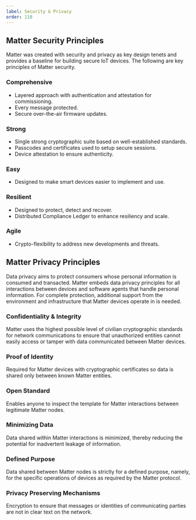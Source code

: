 ```yaml
---
label: Security & Privacy
order: 110
---
```

## Matter Security Principles

Matter was created with security and privacy as key design tenets and provides
a baseline for building secure IoT devices. The following are key principles of Matter security.

### Comprehensive

- Layered approach with authentication and attestation for commissioning.
- Every message protected.
- Secure over-the-air firmware updates.

### Strong

- Single strong cryptographic suite based on well-established standards.
- Passcodes and certificates used to setup secure sessions.
- Device attestation to ensure authenticity.

### Easy

- Designed to make smart devices easier to implement and use.

### Resilient

- Designed to protect, detect and recover.
- Distributed Compliance Ledger to enhance resiliency and scale.

### Agile

- Crypto-flexibility to address new developments and threats.

## Matter Privacy Principles

Data privacy aims to protect consumers whose personal information is consumed and transacted.
Matter embeds data privacy principles for all interactions between devices and software agents that handle personal information. For complete protection, additional support from the environment and infrastructure that Matter devices operate in is needed.

### Confidentiality & Integrity

Matter uses the highest possible level of civilian cryptographic standards for network communications to ensure that unauthorized entities cannot easily access or tamper with data communicated between Matter devices.

### Proof of Identity

Required for Matter devices with cryptographic certificates so data is shared only between known Matter entities.

### Open Standard

Enables anyone to inspect the template for Matter interactions between legitimate Matter nodes.

### Minimizing Data

Data shared within Matter interactions is minimized, thereby reducing the potential for inadvertent leakage of information.

### Defined Purpose

Data shared between Matter nodes is strictly for a defined purpose, namely, for the specific operations of devices as required by the Matter protocol.

### Privacy Preserving Mechanisms

Encryption to ensure that messages or identities of communicating parties are not in clear text on the network.
